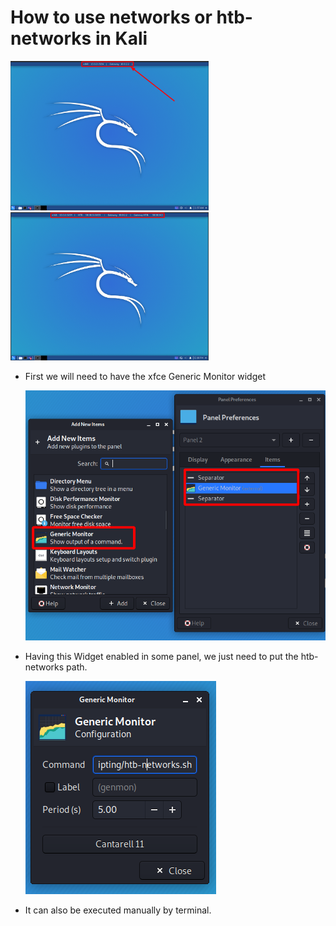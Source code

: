 # How to use networks or htb-networks in Kali

<img src="./resources/kali-networks.sh.png" style="zoom:31%;display: inline-block;" /><img src="./resources/kali-htb-networks.sh.png" style="zoom:31%;display: inline-block;" />



- First we will need to have the xfce Generic Monitor widget

  <img src="./resources/generic-monitor.png" style="zoom:75%;" />

- Having this Widget enabled in some panel, we just need to put the htb-networks path.

  <img src="./resources/generic-monitor-path.png" />

- It can also be executed manually by terminal.